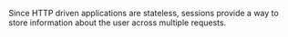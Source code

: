Since HTTP driven applications are stateless, sessions provide a way to store information 
about the user across multiple requests.
